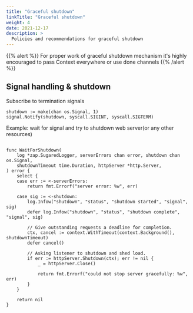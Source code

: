 ```yaml
---
title: "Graceful shutdown"
linkTitle: "Graceful shutdown"
weight: 4
date: 2021-12-17
description: >
  Policies and recommendations for graceful shutdown
---
```


{{% alert %}}
For proper work of graceful shutdown mechanism it's highly 
encouraged to pass Context everywhere or use done channels 
{{% /alert %}}

## Signal handling & shutdown

Subscribe to termination signals

``` golang
shutdown := make(chan os.Signal, 1)
signal.Notify(shutdown, syscall.SIGINT, syscall.SIGTERM)
```

Example: wait for signal and try to shutdown web server(or any other resources) 

``` golang

func WaitForShutdown(
	log *zap.SugaredLogger, serverErrors chan error, shutdown chan os.Signal,
	shutdownTimeout time.Duration, httpServer *http.Server,
) error {
	select {
	case err := <-serverErrors:
		return fmt.Errorf("server error: %w", err)

	case sig := <-shutdown:
		log.Infow("shutdown", "status", "shutdown started", "signal", sig)
		defer log.Infow("shutdown", "status", "shutdown complete", "signal", sig)

		// Give outstanding requests a deadline for completion.
		ctx, cancel := context.WithTimeout(context.Background(), shutdownTimeout)
		defer cancel()

		// Asking listener to shutdown and shed load.
		if err := httpServer.Shutdown(ctx); err != nil {
			_ = httpServer.Close()

			return fmt.Errorf("could not stop server gracefully: %w", err)
		}
	}

	return nil
}

```
